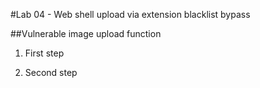 #Lab 04 - Web shell upload via extension blacklist bypass

##Vulnerable image upload function

1. First step

2. Second step

